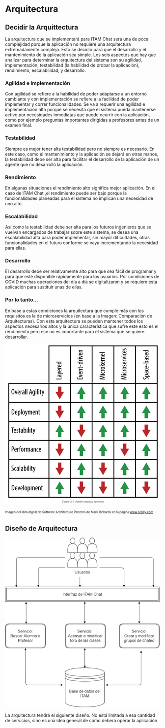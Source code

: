 # Arquitectura
## Decidir la Arquittectura
La arquitectura que se implementará para ITAM Chat será una de poca complejidad porque la aplicación no requiere una arquitectura extremadamente compleja. Esto se decidió para que el desarrollo y el mantenimiento de la aplicación sea simple. Los seis aspectos que hay que analizar para determinar la arquitectura del sistema son su agilidad, implementación, testabilidad (la habilidad de probar la aplicación), rendimiento, escalabilidad, y desarrollo.
### Agilidad e Implementación 
Con agilidad se refiere a la habilidad de poder adaptarse a un entorno cambiante y con implementación se refiere a la facilidad de poder implementar y correr funcionalidades. Se va a requerir una agilidad e implementación alta porque se necesita que el sistema pueda mantenerse activo por necesidades inmediatas que puede ocurrir con la aplicación, como por ejemplo preguntas importantes dirigidas a profesores antes de un examen final.
### Testabilidad 
Siempre es mejor tener alta testabilidad pero no siempre es necesario. En este caso, como el mantenimiento y la aplicación se dejará en otras manos, la testabilidad debe ser alta para facilitar el desarrollo de la aplicación de un agente que no desarrolló la aplicación.
### Rendimiento 
En algunas situaciones el rendimiento alto significa mejor aplicación. En el caso de ITAM Chat ,el rendimiento puede ser bajo porque la funcionalidades planeadas para el sistema no implican una necesidad de uno alto.
### Escalabilidad 
Así como la testabilidad debe ser alta para los futuros ingenieros que se vuelvan encargados de trabajar sobre este sistema, se desea una escalabilidad alta para poder implementar, sin mayor dificultades, otras funcionalidades en el futuro conforme se vaya incrementando la necesidad para ellas.
### Desarrollo
El desarrollo debe ser relativamente alto para que sea fácil de programar y para que esté disponible rápidamente para los usuarios. Por condiciones de COVID muchas operaciones del día a día se digitalizaron y se requiere esta aplicación para sustituir unas de ellas.
### Por lo tanto...
En base a estas condiciones la arquitectura que cumple más con los requisitos es la de microservicios (en base a la Imagen: Comparación de Arquitecturas). Con esta arquitectura se pueden mantener todos los aspectos necesarios altos y la única característica que sufre este esto es el rendimiento pero ese no es importante para el sistema que se quiere desarrollar.

![Comparación de Arquitecturas](arquitecturasComp.PNG)

<sub><sup>Imagen del libro digital de Software Architecture Patterns de Mark Richards en la página www.oreilly.com</sup></sub>

## Diseño de Arquitectura
![Diseño de ITAM Chat](itamChatArquitectura.png)

La arquitectura tendrá el siguiente diseño. No está limitada a esa cantidad de servicios, sino es una idea general de cómo debera operar la aplicación.
